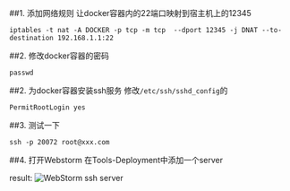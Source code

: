 ##1. 添加网络规则
让docker容器内的22端口映射到宿主机上的12345
```
iptables -t nat -A DOCKER -p tcp -m tcp  --dport 12345 -j DNAT --to-destination 192.168.1.1:22
```

##2. 修改docker容器的密码
```
passwd 
```

##2. 为docker容器安装ssh服务
修改`/etc/ssh/sshd_config`的
```
PermitRootLogin yes
```

##3. 测试一下 
```
ssh -p 20072 root@xxx.com 
```

##4. 打开Webstorm
在Tools-Deployment中添加一个server

result:
![WebStorm ssh server](http://imgur.com/8V0QkP4)
